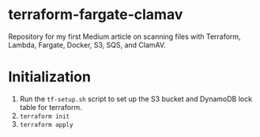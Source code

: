 # terraform-fargate-clamav
Repository for my first Medium article on scanning files with Terraform, Lambda, Fargate, Docker, S3, SQS, and ClamAV.

# Initialization

1. Run the `tf-setup.sh` script to set up the S3 bucket and DynamoDB lock table for terraform.
2. `terraform init`
3. `terraform apply`